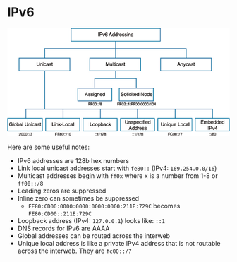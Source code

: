 # IPv6

![](pics/ipv6.jpg)

Here are some useful notes:

- IPv6 addresses are 128b hex numbers
- Link local unicast addresses start with `fe80::` (IPv4: `169.254.0.0/16`)
- Multicast addresses begin with `ff0x` where x is a number from 1-8 or `ff00::/8`
- Leading zeros are suppressed
- Inline zero can sometimes be suppressed
    - `FE80:CD00:0000:0000:0000:0000:211E:729C` becomes `FE80:CD00::211E:729C`
- Loopback address (IPv4: `127.0.0.1`) looks like: `::1`
- DNS records for IPv6 are AAAA
- Global addresses can be routed across the interweb
- Unique local address is like a private IPv4 address that is not routable across the interweb. They are `fc00::/7`
